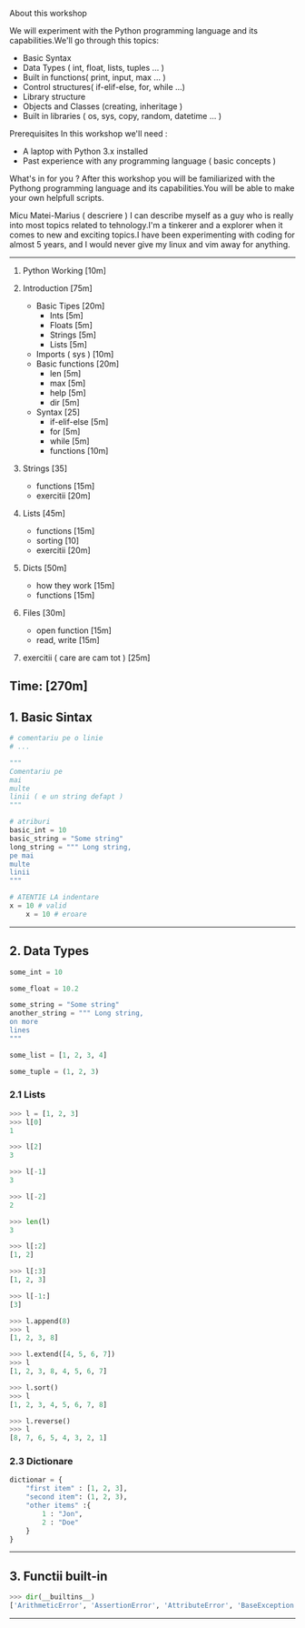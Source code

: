 About this workshop 

We will experiment with the Python programming language and its capabilities.We'll go through this topics:
- Basic Syntax 
- Data Types ( int, float, lists, tuples ... )
- Built in functions( print, input, max ... )
- Control structures( if-elif-else, for, while ...)
- Library structure
- Objects and Classes (creating, inheritage )
- Built in libraries ( os, sys, copy, random, datetime ... )

Prerequisites
In this workshop we'll need :
- A laptop with Python 3.x installed 
- Past experience with any programming language ( basic concepts  )

What's in for you ?
After this workshop you will be familiarized with the Pythong programming language and its capabilities.You will be able to make your own helpfull scripts.

Micu Matei-Marius ( descriere )
I can describe myself as a guy who is really into most topics related to tehnology.I'm a tinkerer and a explorer when it comes to new and exciting topics.I have been experimenting  with coding for almost 5 years, and I would never give my linux and vim away for anything. 

---
1. Python Working [10m]
2. Introduction [75m]
    - Basic Tipes [20m]
        - Ints [5m]
        - Floats [5m]
        - Strings [5m]
        - Lists [5m]
    - Imports ( sys ) [10m]
    - Basic functions [20m]
        - len [5m]
        - max [5m]
        - help [5m]
        - dir [5m]
    - Syntax [25]
        - if-elif-else [5m]
        - for [5m]
        - while [5m]
        - functions [10m]
3. Strings [35]
   - functions [15m]
   - exercitii [20m]
4. Lists [45m]
   - functions [15m]
   - sorting [10]
   - exercitii [20m]
5. Dicts [50m]
    - how they work [15m]
    - functions [15m]
6. Files [30m]
    - open function [15m]
    - read, write [15m]

7. exercitii  ( care are cam tot ) [25m]

Time: [270m]
---
## 1. Basic Sintax
```python
# comentariu pe o linie
# ...

"""
Comentariu pe 
mai 
multe 
linii ( e un string defapt )
"""

# atriburi
basic_int = 10
basic_string = "Some string"
long_string = """ Long string,
pe mai 
multe 
linii
"""

# ATENTIE LA indentare
x = 10 # valid
    x = 10 # eroare

```

---
## 2.  Data Types
```python
some_int = 10 

some_float = 10.2

some_string = "Some string"
another_string = """ Long string,
on more 
lines
"""

some_list = [1, 2, 3, 4]

some_tuple = (1, 2, 3)

```

### 2.1 Lists
```python
>>> l = [1, 2, 3]
>>> l[0]
1

>>> l[2]
3

>>> l[-1]
3

>>> l[-2]
2

>>> len(l)
3

>>> l[:2]
[1, 2]

>>> l[:3]
[1, 2, 3]

>>> l[-1:]
[3]

>>> l.append(8)
>>> l
[1, 2, 3, 8]

>>> l.extend([4, 5, 6, 7])
>>> l
[1, 2, 3, 8, 4, 5, 6, 7]

>>> l.sort()
>>> l
[1, 2, 3, 4, 5, 6, 7, 8]

>>> l.reverse()
>>> l
[8, 7, 6, 5, 4, 3, 2, 1]

```

### 2.3 Dictionare
```python
dictionar = {
    "first item" : [1, 2, 3],
    "second item": (1, 2, 3),
    "other items" :{
        1 : "Jon",
        2 : "Doe"
    }
}
```
---
## 3. Functii built-in
```python
>>> dir(__builtins__)
['ArithmeticError', 'AssertionError', 'AttributeError', 'BaseException', 'BlockingIOError', 'BrokenPipeError', 'BufferError', 'BytesWarning', 'ChildProcessError', 'ConnectionAbortedError', 'ConnectionError', 'ConnectionRefusedError', 'ConnectionResetError', 'DeprecationWarning', 'EOFError', 'Ellipsis', 'EnvironmentError', 'Exception', 'False', 'FileExistsError', 'FileNotFoundError', 'FloatingPointError', 'FutureWarning', 'GeneratorExit', 'IOError', 'ImportError', 'ImportWarning', 'IndentationError', 'IndexError', 'InterruptedError', 'IsADirectoryError', 'KeyError', 'KeyboardInterrupt', 'LookupError', 'MemoryError', 'NameError', 'None', 'NotADirectoryError', 'NotImplemented', 'NotImplementedError', 'OSError', 'OverflowError', 'PendingDeprecationWarning', 'PermissionError', 'ProcessLookupError', 'ReferenceError', 'ResourceWarning', 'RuntimeError', 'RuntimeWarning', 'StopIteration', 'SyntaxError', 'SyntaxWarning', 'SystemError', 'SystemExit', 'TabError', 'TimeoutError', 'True', 'TypeError', 'UnboundLocalError', 'UnicodeDecodeError', 'UnicodeEncodeError', 'UnicodeError', 'UnicodeTranslateError', 'UnicodeWarning', 'UserWarning', 'ValueError', 'Warning', 'ZeroDivisionError', '__build_class__', '__debug__', '__doc__', '__import__', '__loader__', '__name__', '__package__', '__spec__', 'abs', 'all', 'any', 'ascii', 'bin', 'bool', 'bytearray', 'bytes', 'callable', 'chr', 'classmethod', 'compile', 'complex', 'copyright', 'credits', 'delattr', 'dict', 'dir', 'divmod', 'enumerate', 'eval', 'exec', 'exit', 'filter', 'float', 'format', 'frozenset', 'getattr', 'globals', 'hasattr', 'hash', 'help', 'hex', 'id', 'input', 'int', 'isinstance', 'issubclass', 'iter', 'len', 'license', 'list', 'locals', 'map', 'max', 'memoryview', 'min', 'next', 'object', 'oct', 'open', 'ord', 'pow', 'print', 'property', 'quit', 'range', 'repr', 'reversed', 'round', 'set', 'setattr', 'slice', 'sorted', 'staticmethod', 'str', 'sum', 'super', 'tuple', 'type', 'vars', 'zip']

```
---
